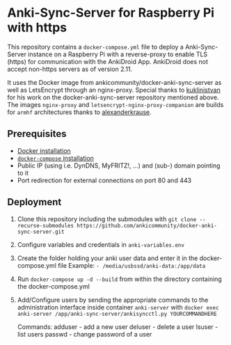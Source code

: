 # Anki-Sync-Server for Raspberry Pi with https
This repository contains a `docker-compose.yml` file to deploy a Anki-Sync-Server instance on a Raspberry Pi with a reverse-proxy to enable TLS (https) for communication with the AnkiDroid App.
AnkiDroid does not accept non-https servers as of version 2.11.

It uses the Docker image from ankicommunity/docker-anki-sync-server as well as LetsEncrypt through an nginx-proxy.
Special thanks to [kuklinistvan](https://github.com/kuklinistvan) for his work on the docker-anki-sync-server repository mentioned above.
The images `nginx-proxy` and `letsencrypt-nginx-proxy-companion` are builds for `armhf` architectures thanks to [alexanderkrause](https://github.com/Alexander-Krause/rpi-docker-letsencrypt-nginx-proxy-companion).

## Prerequisites
- [Docker installation](https://phoenixnap.com/kb/docker-on-raspberry-pi)
- [`docker-compose` installation](https://dev.to/rohansawant/installing-docker-and-docker-compose-on-the-raspberry-pi-in-5-simple-steps-3mgl)
- Public IP (using i.e. DynDNS, MyFRITZ!, ...) and (sub-) domain pointing to it
- Port redirection for external connections on port 80 and 443

## Deployment
1. Clone this repository including the submodules with `git clone --recurse-submodules https://github.com/ankicommunity/docker-anki-sync-server.git`
2. Configure variables and credentials in `anki-variables.env`
3. Create the folder holding your anki user data and enter it in the docker-compose.yml file 
Example: `- /media/usbssd/anki-data:/app/data`
4. Run `docker-compose up -d --build` from within the directory containing the docker-compose.yml
5. Add/Configure users by sending the appropriate commands to the administration interface inside container `anki-server` with
`docker exec anki-server /app/anki-sync-server/ankisyncctl.py YOURCOMMANDHERE`

    Commands:
      adduser <username> - add a new user
      deluser <username> - delete a user
      lsuser             - list users
      passwd <username>  - change password of a user
